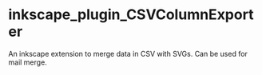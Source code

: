 # inkscape_plugin_CSVColumnExporter
An inkscape extension to merge data in CSV with SVGs. Can be used for mail merge.
